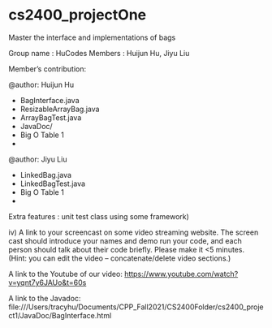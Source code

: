 # cs2400_projectOne
Master the interface and implementations of bags

Group name : HuCodes Members : Huijun Hu, Jiyu Liu

Member’s contribution:

@author: Huijun Hu
 - BagInterface.java
 - ResizableArrayBag.java
 - ArrayBagTest.java
 - JavaDoc/
 - Big O Table 1
 - 
@author: Jiyu Liu
 - LinkedBag.java
 - LinkedBagTest.java
 - Big O Table 1
 - 
Extra features : unit test class using some framework)

iv) A link to your screencast on some video streaming website. The screen cast should introduce your names and demo run your code, and each person should talk about their code briefly. Please make it <5 minutes. (Hint: you can edit the video – concatenate/delete video sections.)

A link to the Youtube of our video: https://www.youtube.com/watch?v=yqnt7y6JAUo&t=60s

A link to the Javadoc: file:///Users/tracyhu/Documents/CPP_Fall2021/CS2400Folder/cs2400_project1/JavaDoc/BagInterface.html
